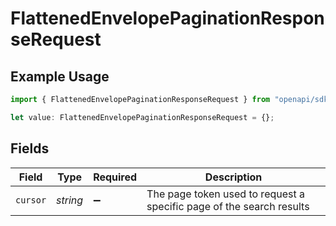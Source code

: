 # FlattenedEnvelopePaginationResponseRequest

## Example Usage

```typescript
import { FlattenedEnvelopePaginationResponseRequest } from "openapi/sdk/models/operations";

let value: FlattenedEnvelopePaginationResponseRequest = {};
```

## Fields

| Field                                                                | Type                                                                 | Required                                                             | Description                                                          |
| -------------------------------------------------------------------- | -------------------------------------------------------------------- | -------------------------------------------------------------------- | -------------------------------------------------------------------- |
| `cursor`                                                             | *string*                                                             | :heavy_minus_sign:                                                   | The page token used to request a specific page of the search results |
